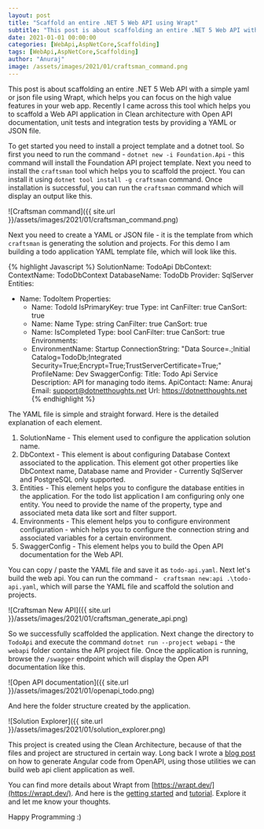 ```yaml
---
layout: post
title: "Scaffold an entire .NET 5 Web API using Wrapt"
subtitle: "This post is about scaffolding an entire .NET 5 Web API with a simple yaml or json file using Wrapt, which helps you can focus on the high value features in your web app."
date: 2021-01-01 00:00:00
categories: [WebApi,AspNetCore,Scaffolding]
tags: [WebApi,AspNetCore,Scaffolding]
author: "Anuraj"
image: /assets/images/2021/01/craftsman_command.png
---
```

This post is about scaffolding an entire .NET 5 Web API with a simple yaml or json file using Wrapt, which helps you can focus on the high value features in your web app. Recently I came across this tool which helps you to scaffold a Web API application in Clean architecture with Open API documentation, unit tests and integration tests by providing a YAML or JSON file.

To get started you need to install a project template and a dotnet tool. So first you need to run the command - `dotnet new -i Foundation.Api` - this command will install the Foundation API project template. Next you need to install the `craftsman` tool which helps you to scaffold the project. You can install it using `dotnet tool install -g craftsman` command. Once installation is successful, you can run the `craftsman` command which will display an output like this.

![Craftsman command]({{ site.url }}/assets/images/2021/01/craftsman_command.png)

Next you need to create a YAML or JSON file - it is the template from which `craftsman` is generating the solution and projects. For this demo I am building a todo application YAML template file, which will look like this.

{% highlight Javascript %}
SolutionName: TodoApi
DbContext:
 ContextName: TodoDbContext
 DatabaseName: TodoDb
 Provider: SqlServer
Entities:
- Name: TodoItem
  Properties:
  - Name: TodoId
    IsPrimaryKey: true
    Type: int
    CanFilter: true
    CanSort: true
  - Name: Name
    Type: string
    CanFilter: true
    CanSort: true
  - Name: IsCompleted
    Type: bool
    CanFilter: true
    CanSort: true
Environments:
  - EnvironmentName: Startup
    ConnectionString: "Data Source=.;Initial Catalog=TodoDb;Integrated Security=True;Encrypt=True;TrustServerCertificate=True;"
    ProfileName: Dev
SwaggerConfig:
  Title: Todo Api Service
  Description: API for managing todo items.
  ApiContact: 
    Name: Anuraj
    Email: support@dotnetthoughts.net
    Url: https://dotnetthoughts.net
{% endhighlight %}

The YAML file is simple and straight forward. Here is the detailed explanation of each element.

1. SolutionName - This element used to configure the application solution name.
2. DbContext - This element is about configuring Database Context associated to the application. This element got other properties like DbContext name, Database name and Provider - Currently SqlServer and PostgreSQL only supported.
3. Entities - This element helps you to configure the database entities in the application. For the todo list application I am configuring only one entity. You need to provide the name of the property, type and associated meta data like sort and filter support.
4. Environments - This element helps you to configure environment configuration - which helps you to configure the connection string and associated variables for a certain environment.
4. SwaggerConfig - This element helps you to build the Open API documentation for the Web API.

You can copy / paste the YAML file and save it as `todo-api.yaml`. Next let's build the web api. You can run the command - ` craftsman new:api .\todo-api.yaml`, which will parse the YAML file and scaffold the solution and projects.

![Craftsman New API]({{ site.url }}/assets/images/2021/01/craftsman_generate_api.png)

So we successfully scaffolded the application. Next change the directory to `TodoApi` and execute the command `dotnet run --project webapi` - the `webapi` folder contains the API project file. Once the application is running, browse the `/swagger` endpoint which will display the Open API documentation like this.

![Open API documentation]({{ site.url }}/assets/images/2021/01/openapi_todo.png)

And here the folder structure created by the application. 

![Solution Explorer]({{ site.url }}/assets/images/2021/01/solution_explorer.png)

This project is created using the Clean Architecture, because of that the files and project are structured in certain way. Long back I wrote a [blog post](https://dotnetthoughts.net/how-to-generate-angular-code-from-openapi-specifications/) on how to generate Angular code from OpenAPI, using those utilities we can build web api client application as well.

You can find more details about Wrapt from [https://wrapt.dev/](https://wrapt.dev/). And here is the [getting started](https://wrapt.dev/docs/how-it-works) and [tutorial](https://wrapt.dev/docs/tutorial). Explore it and let me know your thoughts.

Happy Programming :)